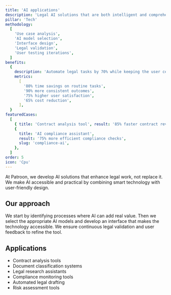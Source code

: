 ```yaml
---
title: 'AI applications'
description: 'Legal AI solutions that are both intelligent and comprehensible'
pillar: 'Tech'
methodology:
  [
    'Use case analysis',
    'AI model selection',
    'Interface design',
    'Legal validation',
    'User testing iterations',
  ]
benefits:
  {
    description: 'Automate legal tasks by 70% while keeping the user central',
    metrics:
      [
        '80% time savings on routine tasks',
        '90% more consistent outcomes',
        '75% higher user satisfaction',
        '65% cost reduction',
      ],
  }
featuredCases:
  [
    { title: 'Contract analysis tool', result: '85% faster contract review', slug: 'contract-ai' },
    {
      title: 'AI compliance assistant',
      result: '75% more efficient compliance checks',
      slug: 'compliance-ai',
    },
  ]
order: 5
icon: 'Cpu'
---
```


At Patroon, we develop AI solutions that enhance legal work, not replace it. We make AI accessible and practical by combining smart technology with user-friendly design.

## Our approach

We start by identifying processes where AI can add real value. Then we select the appropriate AI models and develop an interface that makes the technology accessible. We ensure continuous legal validation and user feedback to refine the tool.

## Applications

- Contract analysis tools
- Document classification systems
- Legal research assistants
- Compliance monitoring tools
- Automated legal drafting
- Risk assessment tools
